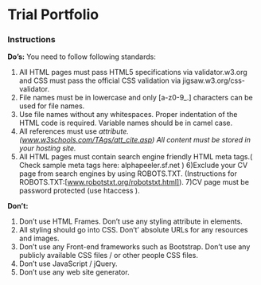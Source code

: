 # Trial Portfolio

### Instructions

**Do’s:** You need to follow following standards:

1) All HTML pages must pass HTML5 specifications via validator.w3.org and CSS must pass the official CSS validation via jigsaw.w3.org/css-validator. 
2) File names must be in lowercase and only [a-z0-9_.] characters can be used for file names. 
3) Use file names without any whitespaces. Proper indentation of the HTML code is required. Variable names should be in camel case. 
4) All references must use <cite> attribute. (www.w3schools.com/TAgs/att_cite.asp) All content must be stored in your hosting site. 
5) All HTML pages must contain search engine friendly HTML meta tags.( Check sample meta tags here: alphapeeler.sf.net ) 
6)Exclude your CV page from search engines by using ROBOTS.TXT. (Instructions for ROBOTS.TXT:[www.robotstxt.org/robotstxt.html]).
7)CV page must be password protected (use htaccess ). 

**Don’t:**
1) Don’t use HTML Frames. Don’t use any styling attribute in elements.
2) All styling should go into CSS. Don’t’ absolute URLs for any resources and images. 
3) Don’t use any Front-end frameworks such as Bootstrap. Don’t use any publicly available CSS files / or other people CSS files. 
4) Don’t use JavaScript / jQuery. 
5) Don’t use any web site generator.
